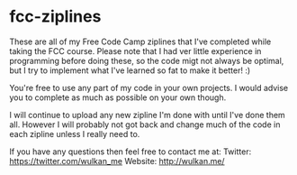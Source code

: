 # fcc-ziplines
These are all of my Free Code Camp ziplines that I've completed while taking the FCC course. Please note that I had ver little experience in programming before doing these, so the code migt not always be optimal, but I try to implement what I've learned so fat to make it better! :)

You're free to use any part of my code in your own projects. I would advise you to complete as much as possible on your own though.


I will continue to upload any new zipline I'm done with until I've done them all. However I will probably not got back and change much of the code in each zipline unless I really need to.

If you have any questions then feel free to contact me at:
Twitter: https://twitter.com/wulkan_me
Website: http://wulkan.me/